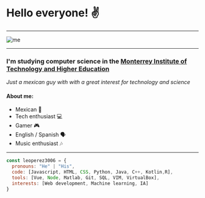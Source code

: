 # Hello everyone! ✌️ 
___
![me](https://user-images.githubusercontent.com/56656216/130865253-845fe8b4-f800-4cf1-9a58-6d4c8ef2edad.gif)
___
### I'm studying computer science in the [Monterrey Institute of Technology and Higher Education](https://tec.mx/en)
_Just a mexican guy  with with a great interest for technology and science_

#### About me:
- Mexican 🌵
- Tech enthusiast 💻
- Gamer 🎮
- English / Spanish 🗣️
- Music enthusiast 🎶
___
```js
const leoperez3006 = {
  pronouns: "He" | "His",
  code: [Javascript, HTML, CSS, Python, Java, C++, Kotlin,R],
  tools: [Vue, Node, Matlab, Git, SQL, VIM, VirtualBox],
  interests: [Web development, Machine learning, IA]
}
```
